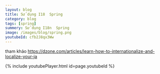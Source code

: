 ```yaml
---
layout: blog
title: Sử dụng I18  Spring
category: blog
tags: [spring]
summery: Sử dụng I18n  Spring
image: /images/blog/spring.png
youtubeId: cfb2J8qx3Ww
---
```

tham khảo
https://dzone.com/articles/learn-how-to-internationalize-and-localize-your-ja


{% include youtubePlayer.html id=page.youtubeId %}